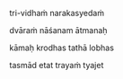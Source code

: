 tri-vidhaṁ narakasyedaṁ

dvāraṁ nāśanam ātmanaḥ

kāmaḥ krodhas tathā lobhas

tasmād etat trayaṁ tyajet